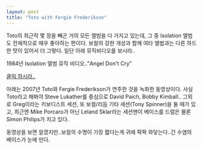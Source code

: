 ```yaml
---
layout: post
title: "Toto with Fergie Frederikson"
---
```


Toto의 최근작 몇 장을 빼곤 거의 모든 앨범을 다 가지고 있는데, 그 중 Isolation 앨범도 전체적으로 매우 좋아하는 편이다. 보컬의 강한 개성과 함께 여타 앨범과는 다른 하드한 맛이 있어서 더 그렇다. 일단 아래 뮤직비디오를 보시라..

1984년 Isolation 앨범 뮤직 비디오.."Angel Don't Cry"

[클릭 하시라..](http://www.youtube.com/watch?v=WH5g_TnAdGE)



아래는 2007년 Toto와 Fergie Frederikson가 연주한 것을 녹화한 동영상이다. 사실 Toto라고 해봐야 Steve Lukather를 중심으로 David Paich, Bobby Kimball.. 그외로 Greg이라는 키보디스트 세션, 또 보컬/리듬 기타 세션(Tony Spinner)을 둘 때가 있고, 최근엔 Mike Porcaro가 아닌 Leland Sklar라는 세션맨이 베이스를 드럼은 물론 Simon Philips가 치고 있다.

동영상을 보면 알겠지만..보컬의 수명이 가장 짧다는게 귀에 팍팍 와닿는다..긴 수염의 베이스가 눈에 띤다.


